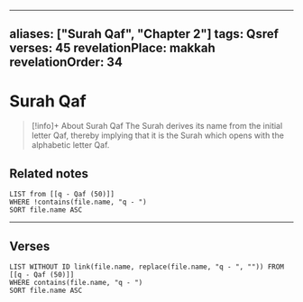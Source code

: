 
---
aliases: ["Surah Qaf", "Chapter 2"]
tags: Qsref
verses: 45
revelationPlace: makkah
revelationOrder: 34
---

# Surah Qaf

> [!info]+ About Surah Qaf
> The Surah derives its name from the initial letter Qaf, thereby implying that it is the Surah which opens with the alphabetic letter Qaf.

## Related notes
```dataview
LIST from [[q - Qaf (50)]]
WHERE !contains(file.name, "q - ")
SORT file.name ASC
```

---

## Verses
```dataview
LIST WITHOUT ID link(file.name, replace(file.name, "q - ", "")) FROM [[q - Qaf (50)]]
WHERE contains(file.name, "q - ")
SORT file.name ASC
```

